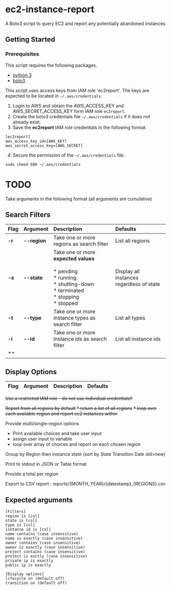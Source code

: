 # ec2-instance-report

A Boto3 script to query EC2 and report any potentially abandoned instances

## Getting Started

### Prerequisites

This script requires the following packages.

* [python 3](https://www.python.org/downloads/)
* [boto3](https://github.com/boto/boto3)

This script uses access keys from IAM role 'ec2report'. The keys are expected to be located in `~/.aws/credentials`.

1. Login to AWS and obtain the AWS_ACCESS_KEY and AWS_SECRET_ACCESS_KEY form IAM role `ec2report`.
2. Create the boto3 credentials file `~/.aws/credentials` if it does not already exist.
3. Save the **ec2report** IAM role credentials in the following format.

```
[ec2report]
aws_access_key_id=[AWS_KEY]
aws_secret_access_key=[AWS_SECRET]
```

4. Secure the permission of the `~/.aws/credentials` file.

```
sudo chmod 600 ~/.aws/credentials
```


# TODO

Take arguments in the following format (all arguments are cumulative)

## Search Filters
| Flag | Argument | Description | Defaults |
| :--- | :--- | :--- | :--- |
| **-r** | **--region** | Take one or more regions as search filter | List all regions |
| **-s** | **--state** | Take one or more __expected values__<br><br>* pending<br>* running<br>* shutting-down<br>* terminated<br>* stopping<br>* stopped | Display all instances regardless of state |
| **-t** | **--type** | Take one or more instance types as search filter | List all types |
| **-i** | **--id** | Take one or more instance ids as search filter | List all instance ids |
| ** 

## Display Options
| Flag | Argument | Description | Defaults |
| :--- | :--- | :--- | :--- |

~~Use a restricted IAM role - do not use individual credentials!!~~

~~Report from all regions by default~~
~~* return a list of all regions~~
~~* loop over each available region and report ec2 instances within~~

Provide multi/single-region options
* Print available choices and take user input
* assign user input to variable
* loop over array of choices and report on each chosen region

Group by Region then instance state (sort by State Transition Date old>new)

Print to stdout in JSON or Table format

Provide a total per region

Export to CSV report : reports/{MONTH_YEAR}/{datestamp}_{REGIONS}.csv

## Expected arguments
```
[Filters]
region is [csl]
state is [csl]
type is [csl]
isntance id is [csl]
name contains (case insensitive)
name is exactly (case insensitive)
owner contains (case insensitive)
owner is exactly (case insensitive)
project contains (case insensitive)
project is exctly (case insensitive)
private ip is exactly
public ip is exactly

[Display options]
lifecycle on (default off)
transition on (default off)
```
